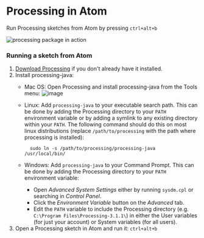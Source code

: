 # Processing in Atom

Run Processing sketches from Atom by pressing `ctrl+alt+b`

![processing package in action](https://cloud.githubusercontent.com/assets/25792/7103068/73799eda-e04b-11e4-8bbc-8ce625883730.png)

### Running a sketch from Atom

1. [Download Processing](https://processing.org/) if you don't already have it installed.
2. Install processing-java:
    * Mac OS: Open Processing and install processing-java from the Tools menu:
    ![image](https://cloud.githubusercontent.com/assets/25792/7103868/f8b90c1a-e06f-11e4-9dea-c84edab60097.png)
    * Linux: Add `processing-java` to your executable search path. This can be done by adding the Processing directory to your `PATH` environment variable or by adding a symlink to any existing directory within your `PATH`.
      The following command should do this on most linux distributions (replace `/path/to/processing` with the path where processing is installed):

      ```
        sudo ln -s /path/to/processing/processing-java /usr/local/bin/
      ```
    * Windows: Add `processing-java` to your Command Prompt. This can be done by adding the Processing directory to your `PATH` environment variable:
      * Open _Advanced System Settings_ either by running `sysdm.cpl` or searching in _Control Panel_.
      * Click the _Environment Variable_ button on the _Advanced_ tab.
      * Edit the `PATH` variable to include the Processing directory (e.g. `C:\Program Files\Processing-3.1.1\`) in either the User variables (for just your account) or System variables (for all users).
3. Open a Processing sketch in Atom and run it: `ctrl+alt+b`
